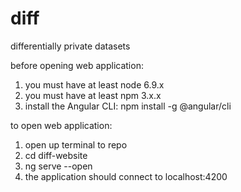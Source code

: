 # diff
differentially private datasets

before opening web application:
1. you must have at least node 6.9.x
2. you must have at least npm 3.x.x
3. install the Angular CLI: npm install -g @angular/cli

to open web application:
1. open up terminal to repo
2. cd diff-website
3. ng serve --open
4. the application should connect to localhost:4200
